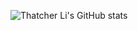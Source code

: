 ![Thatcher Li's GitHub stats](https://github-readme-stats.vercel.app/api?username=liqvip&count_private=true&show_icons=true)
